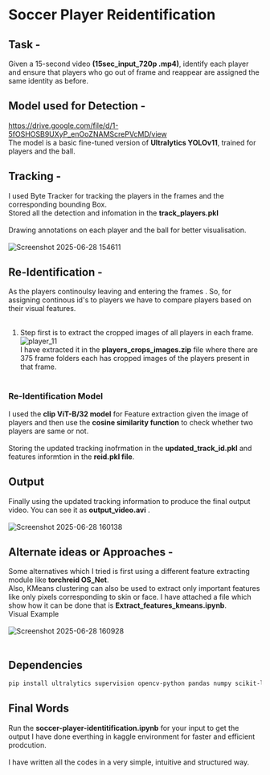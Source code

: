 # Soccer Player Reidentification
## Task - 
Given a 15-second video **(15sec_input_720p .mp4)**, identify each player and ensure that
players who go out of frame and reappear are assigned the same identity as before.<br>
## Model used for Detection - 
https://drive.google.com/file/d/1-5fOSHOSB9UXyP_enOoZNAMScrePVcMD/view <br>
The model is a basic fine-tuned version of **Ultralytics YOLOv11**, trained for players and the ball.<br>
## Tracking - 
I used Byte Tracker for tracking the players in the frames and the corresponding bounding Box.<br>
Stored all the detection and infomation in the **track_players.pkl** <br><br>
Drawing annotations on each player and the ball for better visualisation.<br><br>
![Screenshot 2025-06-28 154611](https://github.com/user-attachments/assets/d88b60b5-2e01-4c0f-96ca-b632e6395827) <br>
## Re-Identification - 
As the players  continoulsy leaving and entering the frames . So, for assigning continous id's to players we have to compare players based on their visual features. <br><br>
1) Step first is to extract the cropped images of all players in each frame.<br>
![player_11](https://github.com/user-attachments/assets/a5cde57d-645c-4966-8b61-4fc356a7bde2)<br>
I have extracted it in the **players_crops_images.zip** file where there are 375 frame folders each has cropped images of the players present in that frame.<br><br>
### Re-Identification Model
I used the **clip ViT-B/32 model** for Feature extraction given the image of players and then use the **cosine similarity function** to check whether two players are same or not.<br><br>
Storing the updated tracking inofrmation in the **updated_track_id.pkl** and features informtion in the **reid.pkl file**.
## Output 
Finally using the updated tracking information to produce the final output video. You can see it as **output_video.avi** .<br><br>
![Screenshot 2025-06-28 160138](https://github.com/user-attachments/assets/959ef1ab-a0a9-452f-8cd0-164412882dea)
## Alternate ideas or Approaches -
Some alternatives which I tried is first using a different feature extracting module like **torchreid OS_Net**.<br>
Also, KMeans clustering can also be used to extract only important features like only pixels corresponding to skin or face. I have attached a file which show how it can be done that is 
**Extract_features_kmeans.ipynb**. <br>
Visual Example <br><br>
![Screenshot 2025-06-28 160928](https://github.com/user-attachments/assets/790c183d-6559-4f6d-9caa-85a5c0b966c1)<br><br>
## Dependencies
```bash
pip install ultralytics supervision opencv-python pandas numpy scikit-learn torchreid torch git+https://github.com/openai/CLIP.git
```

## Final Words
Run the **soccer-player-identitification.ipynb** for your input to get the output
I have done everthing in kaggle environment for faster and efficient prodcution. <br><br>
I have written all the codes in a very simple, intuitive and structured way. 



